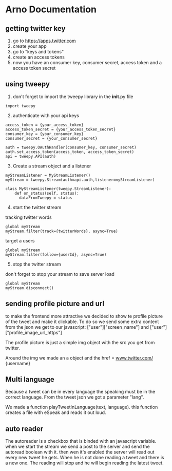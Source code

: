 # Arno Documentation

## getting twitter key

1. go to https://apps.twitter.com
2. create your app
3. go to "keys and tokens"
4. create an access tokens
5. now you have an consumer key, consumer secret, access token and a access token secret

## using tweepy

1. don't forget to import the tweepy library in the __init__.py file
  ```
  import tweepy
  ```
2. authenticate with your api keys
  ```
  access_token = {your_access_token}
  access_token_secret = {your_access_token_secret}
  consumer_key = {your_consumer_key}
  consumer_secret = {your_consumer_secret}

  auth = tweepy.OAuthHandler(consumer_key, consumer_secret)
  auth.set_access_token(access_token, access_token_secret)
  api = tweepy.API(auth)
  ```
3. Create a stream object and a listener
  ```
  myStreamListener = MyStreamListener()
  myStream = tweepy.Stream(auth=api.auth,listener=myStreamListener)

  class MyStreamListener(tweepy.StreamListener):
      def on_status(self, status):
        dataFromTweepy = status
  ```
4. start the twitter stream

  tracking twitter words
  ```
  global myStream
  myStream.filter(track={twitterWords}, async=True)
  ```
  target a users
  ```
  global myStream
  myStream.filter(follow={userId}, async=True)
  ```

5. stop the twitter stream

  don't forget to stop your stream to save server load
  ```
  global myStream
  myStream.disconnect()
  ```

## sending profile picture and url
 to make the frontend more attractive we decided to show te profile picture of the tweet and make it clickable.
 To do so we send some extra content from the json we get to our javascript: ["user"]["screen_name"] and ["user"]["profile_image_url_https"]

  The profile picture is just a simple img object with the src you get from twitter.

  Around the img we made an a object and the href = www.twitter.com/ {username}



## Multi language
  Because a tweet can be in every language the speaking must be in the correct language. From the tweet json we got a parameter "lang".

  We made a function playTweetInLanguage(text, language). this function creates a file with eSpeak and reads it out loud.

## auto reader
  The autoreader is a checkbox that is binded with an javascript variable. when we start the stream we send a post to the server and send the autoread boolean with it.
  then wen it's enabled the server will read out every new tweet he gets. When he is not done reading a tweet and there is a new one. The reading will stop and he will begin reading the latest tweet.
